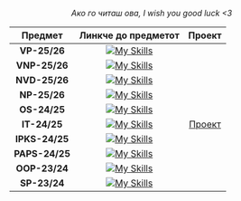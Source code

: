 <div align="center">

*Ако го читаш ова, I wish you good luck <3*

| Предмет | Линкче до предметот | Проект |
| :---: | :---: | :---: |
| **VP-25/26** | [![My Skills](https://skillicons.dev/icons?i=java,spring)](https://github.com/mrkskq/Web-Programming) | |
| **VNP-25/26** | [![My Skills](https://skillicons.dev/icons?i=py)](https://github.com/mrkskq/Introduction-to-Datascience) | |
| **NVD-25/26** | [![My Skills](https://skillicons.dev/icons?i=js,vue)](https://github.com/mrkskq/Advanced-Web-Design) | |
| **NP-25/26** | [![My Skills](https://skillicons.dev/icons?i=java)](https://github.com/mrkskq/Advanced-Programming) | |
| **OS-24/25** | [![My Skills](https://skillicons.dev/icons?i=bash,java)](https://github.com/mrkskq/Operating-Systems) | |
| **IT-24/25** | [![My Skills](https://skillicons.dev/icons?i=cs,dotnet)](https://github.com/mrkskq/Internet-Technologies) | [Проект](https://github.com/mrkskq/Wherenite) |
| **IPKS-24/25** | [![My Skills](https://skillicons.dev/icons?i=js,html,css)](https://github.com/mrkskq/Client-Side-Internet-Programming) | |
| **PAPS-24/25** | [![My Skills](https://skillicons.dev/icons?i=java)](https://github.com/mrkskq/Application-of-Algorithms-and-Data-Structures) | |
| **OOP-23/24** | [![My Skills](https://skillicons.dev/icons?i=cpp)](https://github.com/mrkskq/Object-Oriented-Programming) | |
| **SP-23/24** | [![My Skills](https://skillicons.dev/icons?i=cpp)](https://github.com/mrkskq/Structured-Programming) | |

</div>
